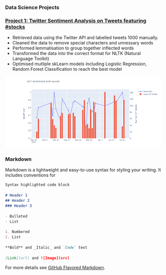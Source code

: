 ### Data Science Projects





### [Project 1: Twitter Sentiment Analysis on Tweets featuring #stocks](https://github.com/AdamShafi92/Twitter-Sentiment-Analysis)
* Retrieved data using the Twitter API and labelled tweets 1000 manually.
* Cleaned the data to remove special characters and unnessary words
* Performed lemmatisation to group together inflected words
* Transformed the data into the correct format for NLTK (Natural Language Toolkit)
* Optimised mutliple skLearn models including Logistic Regression, Random Forest Classification to reach the best model

![](./images/SPY_sentiment.PNG)




### Markdown

Markdown is a lightweight and easy-to-use syntax for styling your writing. It includes conventions for

```markdown
Syntax highlighted code block

# Header 1
## Header 2
### Header 3

- Bulleted
- List

1. Numbered
2. List

**Bold** and _Italic_ and `Code` text

[Link](url) and ![Image](src)
```

For more details see [GitHub Flavored Markdown](https://guides.github.com/features/mastering-markdown/).

